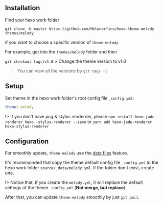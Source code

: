 ## Installation

Find your hexo work folder

```
git clone -b master https://github.com/Molunerfinn/hexo-theme-melody themes/melody
```

if you want to choose a specific version of `theme-melody`

For example, get into the `themes/melody` folder and then

`git checkout tags/v1.0` > Change the theme version to v1.0

> You can view all the versions by `git tags -l`

## Setup

Set theme in the hexo work folder's root config file `_config.yml`:

```yaml
theme: melody
```

!> If you don't have pug & stylus renderder, please `npm install hexo-jade-renderer hexo -stylus-renderer --save` or `yarn add hexo-jade-renderer hexo-stylus-renderer`

## Configuration

For smoothly update, `theme-melody` use the [data files](https://hexo.io/docs/data-files.html) feature.

It's recommonded that copy the theme default config file `_config.yml` to the hexo work folder `source/_data/melody.yml`. If the folder don't exist, create one.

!> Notice that, if you create the `melody.yml`, it will replace the default settings of the theme `_config.yml` (**Not merge, but replace**)

After that, you can update `theme-melody` smoothly by just `git pull`.




